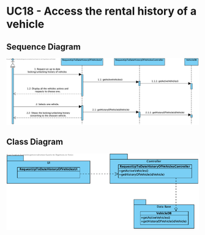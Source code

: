 # UC18 - Access the rental history of a vehicle

## Sequence Diagram
![SD_UC18.png](SD_UC18.png)

## Class Diagram
![CD_UC18.png](CD_UC18.png)